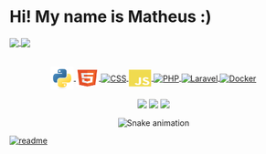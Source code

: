 <h1> Hi! My name is Matheus :) </h1>

<div>
  
  <a href="https://github.com/Lealdade5325">
  <img height="180em" align="center" src="https://githubreadmestats.vercel.app/apiusername=Lealdade5325&show_icons=true&theme=react&include_all_commits=true&count_private=false" />
  <img height="180em"  align="center" src="https://github-readme-stats.vercel.app/api/top-langs/?username=Lealdade5325&layout=compact&langs_count=7&theme=react" />
    
</div>
 <br>
<div  align="center">
  
  <div style="display: inline_block"><br>
  <img align="center" alt="Python" height="40" width="40" src="https://raw.githubusercontent.com/devicons/devicon/master/icons/python/python-original.svg">
  <img align="center" alt="HTML" height="30" width="40" src="https://raw.githubusercontent.com/devicons/devicon/master/icons/html5/html5-original.svg">
  <img align="center" alt="CSS" height="30" width="40" src="https://cdn.jsdelivr.net/gh/devicons/devicon/icons/css3/css3-original.svg">
  <img align="center" alt="JS" height="30" width="40" src="https://raw.githubusercontent.com/devicons/devicon/master/icons/javascript/javascript-plain.svg">
  <img align="center" alt="PHP" height="40" width="50" src="https://cdn.jsdelivr.net/gh/devicons/devicon/icons/php/php-original.svg">
  <img align="center" alt="Laravel" height="30" width="40" src="https://cdn.jsdelivr.net/gh/devicons/devicon/icons/laravel/laravel-plain.svg">
  <img align="center" alt="Docker" height="50" width="50" src="https://cdn.jsdelivr.net/gh/devicons/devicon/icons/docker/docker-original.svg">
    
</div>
  <br><a href="#" target="_blank"><img src="https://img.shields.io/badge/-Youtube-%23EA4335?style=for-the-badge&logo=youtube&logoColor=white" target="_blank"></a>
  <a href="#" target="_blank"><img src="https://img.shields.io/badge/-Instagram-%23E4405F?style=for-the-badge&logo=instagram&logoColor=white" target="_blank"></a>
  <a href="#" target="_blank"><img src="https://img.shields.io/badge/-LinkedIn-%230077B5?style=for-the-badge&logo=linkedin&logoColor=white" target="_blank"></a> 
 
  ![Snake animation](https://github.com/Lealdade5325/Lealdade5325/blob/output/github-contribution-grid-snake.svg)
 
</div>
 
[![readme](https://github-readme-stats.vercel.app/api/pin/?username=Lealdade5325&repo=Lealdade5325&theme=react)](https://github.com/Lealdade5325/Lealdade5325)
  

